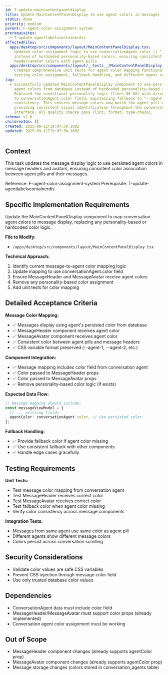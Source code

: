 ```yaml
---
id: T-update-maincontentpaneldisplay
title: Update MainContentPanelDisplay to use agent colors in messages
status: done
priority: medium
parent: F-agent-color-assignment-system
prerequisites:
  - T-update-agentlabelscontainerdis
affectedFiles:
  apps/desktop/src/components/layout/MainContentPanelDisplay.tsx:
    Updated color assignment logic to use conversationAgent.color || "--agent-1"
    instead of hardcoded personality-based colors, ensuring consistent message
    header/avatar colors with agent pills
  apps/desktop/src/components/layout/__tests__/MainContentPanelDisplay.test.tsx:
    Created comprehensive unit tests for agent color mapping functionality,
    testing color assignment, fallback handling, and different agent scenarios
log:
  - Successfully updated MainContentPanelDisplay component to use persisted
    agent colors from database instead of hardcoded personality-based colors.
    Replaced the conditional personality logic (lines 56-68) with direct access
    to conversationAgent.color field, maintaining fallback to "--agent-1" for
    consistency. This ensures message colors now match the agent pill colors,
    providing consistent visual identification throughout the conversation
    interface. All quality checks pass (lint, format, type-check).
schema: v1.0
childrenIds: []
created: 2025-09-11T19:07:30.108Z
updated: 2025-09-11T19:07:30.108Z
---
```


## Context

This task updates the message display logic to use persisted agent colors in message headers and avatars, ensuring consistent color association between agent pills and their messages.

Reference: F-agent-color-assignment-system
Prerequisite: T-update-agentlabelscontainerdis

## Specific Implementation Requirements

Update the MainContentPanelDisplay component to map conversation agent colors to message display, replacing any personality-based or hardcoded color logic.

**File to Modify:**

- `/apps/desktop/src/components/layout/MainContentPanelDisplay.tsx`

**Technical Approach:**

1. Identify current message-to-agent color mapping logic
2. Update mapping to use conversationAgent.color field
3. Ensure MessageHeader and MessageAvatar receive agent colors
4. Remove any personality-based color assignment
5. Add unit tests for color mapping

## Detailed Acceptance Criteria

**Message Color Mapping:**

- ✅ Messages display using agent's persisted color from database
- ✅ MessageHeader component receives agent color
- ✅ MessageAvatar component receives agent color
- ✅ Consistent color between agent pills and message headers
- ✅ CSS variable format preserved (--agent-1, --agent-2, etc.)

**Component Integration:**

- ✅ Message mapping includes color field from conversation agent
- ✅ Color passed to MessageHeader props
- ✅ Color passed to MessageAvatar props
- ✅ Remove personality-based color logic (if exists)

**Expected Data Flow:**

```typescript
// Message mapping should include:
const messageViewModel = {
  // ... existing fields
  agentColor: conversationAgent.color, // Use persisted color
};
```

**Fallback Handling:**

- ✅ Provide fallback color if agent color missing
- ✅ Use consistent fallback with other components
- ✅ Handle edge cases gracefully

## Testing Requirements

**Unit Tests:**

- Test message color mapping from conversation agent
- Test MessageHeader receives correct color
- Test MessageAvatar receives correct color
- Test fallback color when agent color missing
- Verify color consistency across message components

**Integration Tests:**

- Messages from same agent use same color as agent pill
- Different agents show different message colors
- Colors persist across conversation scrolling

## Security Considerations

- Validate color values are safe CSS variables
- Prevent CSS injection through message color field
- Use only trusted database color values

## Dependencies

- ConversationAgent data must include color field
- MessageHeader/MessageAvatar must support color props (already implemented)
- Conversation agent color assignment must be working

## Out of Scope

- MessageHeader component changes (already supports agentColor prop)
- MessageAvatar component changes (already supports agentColor prop)
- Message storage changes (colors stored in conversation_agents table)
